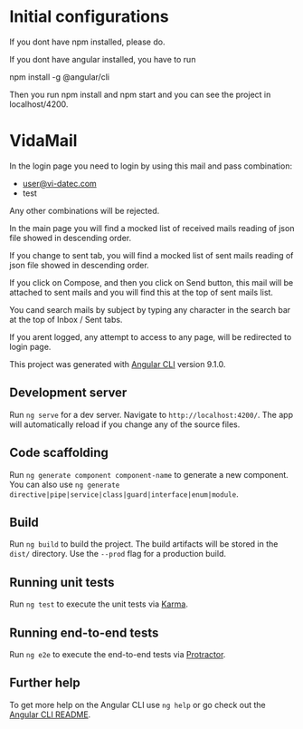 # Initial configurations

If you dont have npm installed, please do. 

If you dont have angular installed, you have to run

npm install -g @angular/cli

Then you run npm install and npm start and you can see the project in localhost/4200. 

# VidaMail

In the login page you need to login by using this mail and pass combination:

- user@vi-datec.com
- test

Any other combinations will be rejected. 

In the main page you will find a mocked list of received mails reading of json file showed in descending order. 

If you change to sent tab, you will find a mocked list of  sent mails reading of json file showed in descending order. 

If you click on Compose, and then you click on Send button, this mail will be attached to sent mails and you will find this at the top of sent mails list. 

You cand search mails by subject by typing any character in the search bar at the top of Inbox / Sent tabs. 

If you arent logged, any attempt to access to any page, will be redirected to login page. 

This project was generated with [Angular CLI](https://github.com/angular/angular-cli) version 9.1.0.

## Development server

Run `ng serve` for a dev server. Navigate to `http://localhost:4200/`. The app will automatically reload if you change any of the source files.

## Code scaffolding

Run `ng generate component component-name` to generate a new component. You can also use `ng generate directive|pipe|service|class|guard|interface|enum|module`.

## Build

Run `ng build` to build the project. The build artifacts will be stored in the `dist/` directory. Use the `--prod` flag for a production build.

## Running unit tests

Run `ng test` to execute the unit tests via [Karma](https://karma-runner.github.io).

## Running end-to-end tests

Run `ng e2e` to execute the end-to-end tests via [Protractor](http://www.protractortest.org/).

## Further help

To get more help on the Angular CLI use `ng help` or go check out the [Angular CLI README](https://github.com/angular/angular-cli/blob/master/README.md).
